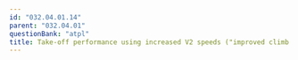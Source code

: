 ```yaml
---
id: "032.04.01.14"
parent: "032.04.01"
questionBank: "atpl"
title: Take-off performance using increased V2 speeds ("improved climb performance")
---
```

